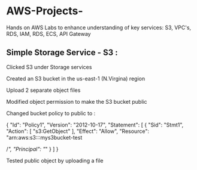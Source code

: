 # AWS-Projects-
Hands on AWS Labs to enhance understanding of key services: S3, VPC's, RDS, IAM, RDS, ECS, API Gateway

## Simple Storage Service - S3 :

Clicked S3 under Storage services

Created an S3 bucket in the us-east-1 (N.Virgina) region

Upload 2 separate object files  

Modified object permission to make the S3 bucket public  

Changed bucket policy to public to : 

{ 
   "Id": "Policy1", 
   "Version": "2012-10-17", 
   "Statement": [ 
      { 
         "Sid": "Stmt1", 
         "Action": [ 
            "s3:GetObject" 
         ], 
         "Effect": "Allow", 
         "Resource": "arn:aws:s3:::mys3bucket-test 

/*", 
         "Principal": "*" 
      } 
   ] 
} 

Tested public object by uploading a file  
